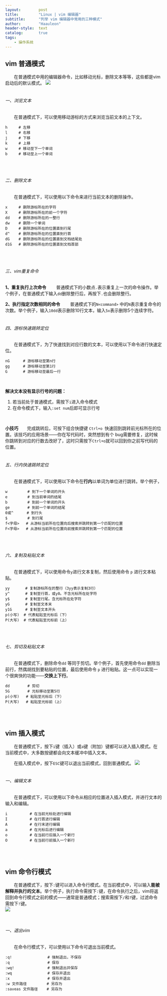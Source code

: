 ```yaml
---
layout:        post
title:         "Linux | vim 编辑器"
subtitle:      "列举 vim 编辑器中常用的三种模式"
author:        "Haauleon"
header-style:  text
catalog:       true
tags:
    - 操作系统
---
```


## vim 普通模式
&emsp;&emsp;在普通模式中用的编辑器命令，比如移动光标，删除文本等等，这些都是vim启动后的默认模式。
![](\img\in-post\post-linux\2021-03-11-linux-vim-1.png)
<br><br>

###### 一、浏览文本
&emsp;&emsp;在普通模式下，可以使用移动游标的方式来浏览当前文本的上下文。                  
```
h     # 左移 
l     # 右移  
j     # 下移 
k     # 上移 
w     # 移动至下一个单词  
b     # 移动至上一个单词
```                      
<br><br>

###### 二、删除文本
&emsp;&emsp;在普通模式下，可以使用以下命令来进行当前文本的删除操作。                           
```
x     # 删除游标所在的字符 
X     # 删除游标所在的前一个字符 
dd    # 删除游标所在的一整行 
dw    # 删除一个单词 
D     # 删除游标所在的位置直到行尾 
d^    # 删除游标所在的位置直到行首 
dG    # 删除游标所在的位置直到文档结尾处 
d1G   # 删除游标所在的位置直到文档首部
```
<br><br>

###### 三、vim重复命令
**1、重复执行上次命令**
&emsp;&emsp;普通模式下的小数点`.`表示重复上一次的命令操作。举个例子，在普通模式下输入`dd`删除整行后，再按下`.`也会删除整行。
<br>

**2、执行指定次数相同的命令**
&emsp;&emsp;普通模式下的`N<command>` 中的`N`表示重复命令的次数。举个例子，输入`10dd`表示删除10行文本，输入`5x`表示删除5个连续字符。
<br><br>

###### 四、游标快速跳转定位
&emsp;&emsp;在普通模式下，为了快速找到对应行数的文本，可以使用以下命令进行快速定位。
```
nG      # 游标移动至第n行 
gg      # 游标移动至第1行 
G       # 游标移动至最后一行
```
<br>

**解决文本没有显示行号的问题：**
1. 若当前处于普通模式，需按下`i`进入命令模式
2. 在命令模式下，输入`:set num`后即可显示行号
<br>

**小技巧**&emsp;&emsp;完成跳转后，可按下组合快捷键 `Ctrl+o `快速回到跳转前光标所在的位置。该技巧的应用场景——你在写代码时，突然想到有个 bug需要修复，这时候你跳转到对应的行数去改好了，这时只需按下` Ctrl+o `就可以回到你之前写代码的位置。
<br><br>

###### 五、行内快速跳转定位
&emsp;&emsp;在普通模式下，可以使用以下命令在**行内**以单词为单位进行跳转。举个例子，
```
w         # 到下一个单词的开头
e         # 到当前单词的结尾
b         # 到前一个单词的开头
ge        # 到前一个单词的结尾
0或^      # 到行头 
$         # 到行尾 
f<字母>   # 从游标当前所在位置向后搜索并跳转到第一个匹配的位置
F<字母>   # 从游标当前所在位置向前搜索并跳转到第一个匹配的位置
```
<br><br>

###### 六、复制及粘贴文本
&emsp;&emsp;在普通模式下，可以使用命令`y`进行文本复制，然后使用命令 `p` 进行文本粘贴。
```
yy       # 复制游标所在的整行（3yy表示复制3行） 
y^       # 复制至行首，或y0。不含光标所在处字符 
y$       # 复制至行尾。含光标所在处字符 
yG       # 复制至文本末 
y1G      # 复制至文本开头 
p(小写)  # 代表粘贴至光标后（下） 
P(大写)  # 代表粘贴至光标前（上）
```
<br><br>

###### 七、剪切及粘贴文本
&emsp;&emsp;在普通模式下，删除命令`dd` 等同于剪切。举个例子，首先使用命令`dd` 删除当前行，然偶胡找到要粘贴的位置，最后使用命令 `p` 进行粘贴。这一点可以实现一个很爽快的功能——**交换上下行**。
```
dd        # 剪切 
5G        # 光标移动至第5行
p(小写)   # 粘贴至光标后（下） 
P(大写)   # 粘贴至光标前（上）
```

<br><br>

## vim 插入模式
&emsp;&emsp;在普通模式下，按下`i`键（插入）或`a`键（附加）键都可以进入插入模式。在当前模式中，大多数按键都会向文本缓冲中插入文本。
<br>

&emsp;&emsp;在插入模式中，按下`ESC`键可以退出当前模式，回到普通模式。
![](\img\in-post\post-linux\2021-03-11-linux-vim-2.png)
<br><br>

###### 一、编辑文本
&emsp;&emsp;在普通模式下，可以使用以下命令从相应的位置进入插入模式，并进行文本的输入和编辑。
```
i          # 在当前光标处进行编辑  
I          # 在行首进行编辑 
A          # 在行末进行编辑 
a          # 在光标后进行编辑 
o          # 在当前行后插入一个新行 
O          # 在当前行前插入一个新行
```

<br><br>

## vim 命令行模式
&emsp;&emsp;在普通模式下，按下` : `键可以进入命令行模式。在当前模式中，可以输入**能被解释并执行的文本**。举个例子，执行命令需按下`:`键，在命令执行之后，vim将返回到命令行模式之前的模式——通常是普通模式；搜索需按下`/`和`?`键，过滤命令需按下`!`键。        
![](\img\in-post\post-linux\2021-03-11-linux-vim-3.png)

<br>

###### 一、退出vim
&emsp;&emsp;在命令行模式下，可以使用以下命令可退出当前模式。
```
:q!                # 强制退出，不保存  
:q                 # 保存  
:wq!               # 强制退出并保存  
:wq                # 保存并退出  
:x                 # 保存并退出  
:w 文件路径         # 另存为  
:saveas 文件路径    # 另存为
```